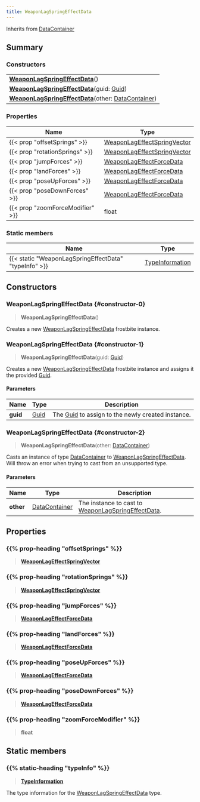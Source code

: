 ```yaml
---
title: WeaponLagSpringEffectData
---
```


Inherits from [DataContainer](/vext/ref/shared/type/datacontainer)

## Summary

### Constructors

|  |
| --- |
| **[WeaponLagSpringEffectData](#constructor-0)**() |
| **[WeaponLagSpringEffectData](#constructor-1)**(guid: [Guid](/vext/ref/shared/type/guid)) |
| **[WeaponLagSpringEffectData](#constructor-2)**(other: [DataContainer](/vext/ref/shared/type/datacontainer)) |

### Properties

| Name | Type |
| ---- | ---- |
| {{< prop "offsetSprings" >}} | [WeaponLagEffectSpringVector](/vext/ref/fb/weaponlageffectspringvector) |
| {{< prop "rotationSprings" >}} | [WeaponLagEffectSpringVector](/vext/ref/fb/weaponlageffectspringvector) |
| {{< prop "jumpForces" >}} | [WeaponLagEffectForceData](/vext/ref/fb/weaponlageffectforcedata) |
| {{< prop "landForces" >}} | [WeaponLagEffectForceData](/vext/ref/fb/weaponlageffectforcedata) |
| {{< prop "poseUpForces" >}} | [WeaponLagEffectForceData](/vext/ref/fb/weaponlageffectforcedata) |
| {{< prop "poseDownForces" >}} | [WeaponLagEffectForceData](/vext/ref/fb/weaponlageffectforcedata) |
| {{< prop "zoomForceModifier" >}} | float |

### Static members

| Name | Type |
| ---- | ---- |
| {{< static "WeaponLagSpringEffectData" "typeInfo" >}} | [TypeInformation](/vext/ref/shared/type/typeinformation) |

## Constructors

### WeaponLagSpringEffectData {#constructor-0}

> **WeaponLagSpringEffectData**()

Creates a new [WeaponLagSpringEffectData](/vext/ref/fb/weaponlagspringeffectdata) frostbite instance.

### WeaponLagSpringEffectData {#constructor-1}

> **WeaponLagSpringEffectData**(guid: [Guid](/vext/ref/shared/type/guid))

Creates a new [WeaponLagSpringEffectData](/vext/ref/fb/weaponlagspringeffectdata) frostbite instance and assigns it the provided [Guid](/vext/ref/shared/type/guid).

#### Parameters

| Name | Type | Description |
| ---- | ---- | ----------- |
| **guid** | [Guid](/vext/ref/shared/type/guid) | The [Guid](/vext/ref/shared/type/guid) to assign to the newly created instance. |

### WeaponLagSpringEffectData {#constructor-2}

> **WeaponLagSpringEffectData**(other: [DataContainer](/vext/ref/shared/type/datacontainer))

Casts an instance of type [DataContainer](/vext/ref/shared/type/datacontainer) to [WeaponLagSpringEffectData](/vext/ref/fb/weaponlagspringeffectdata). Will throw an error when trying to cast from an unsupported type.

#### Parameters

| Name | Type | Description |
| ---- | ---- | ----------- |
| **other** | [DataContainer](/vext/ref/shared/type/datacontainer) | The instance to cast to [WeaponLagSpringEffectData](/vext/ref/fb/weaponlagspringeffectdata). |

## Properties

### {{% prop-heading "offsetSprings" %}}

> **[WeaponLagEffectSpringVector](/vext/ref/fb/weaponlageffectspringvector)**

### {{% prop-heading "rotationSprings" %}}

> **[WeaponLagEffectSpringVector](/vext/ref/fb/weaponlageffectspringvector)**

### {{% prop-heading "jumpForces" %}}

> **[WeaponLagEffectForceData](/vext/ref/fb/weaponlageffectforcedata)**

### {{% prop-heading "landForces" %}}

> **[WeaponLagEffectForceData](/vext/ref/fb/weaponlageffectforcedata)**

### {{% prop-heading "poseUpForces" %}}

> **[WeaponLagEffectForceData](/vext/ref/fb/weaponlageffectforcedata)**

### {{% prop-heading "poseDownForces" %}}

> **[WeaponLagEffectForceData](/vext/ref/fb/weaponlageffectforcedata)**

### {{% prop-heading "zoomForceModifier" %}}

> **float**

## Static members

### {{% static-heading "typeInfo" %}}

> **[TypeInformation](/vext/ref/shared/type/typeinformation)**

The type information for the [WeaponLagSpringEffectData](/vext/ref/fb/weaponlagspringeffectdata) type.

